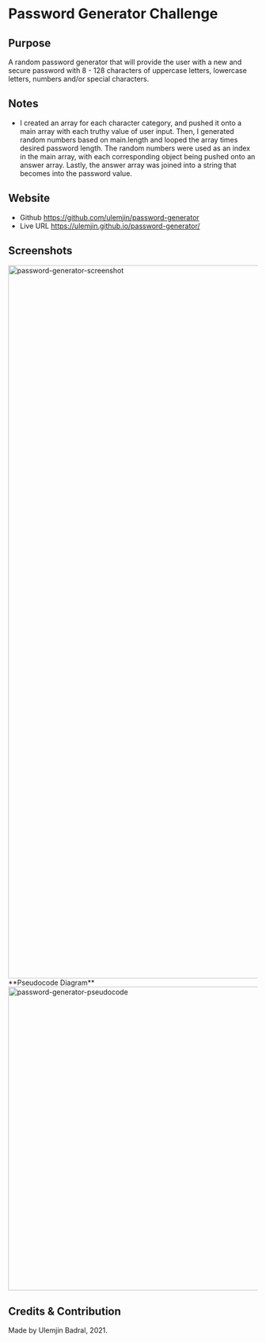 # Password Generator Challenge

## Purpose 
A random password generator that will provide the user with a new and secure password with 8 - 128 characters of uppercase letters, lowercase letters, numbers and/or special characters. 

## Notes
* I created an array for each character category, and pushed it onto a main array with each truthy value of user input. Then, I generated random numbers based on main.length and looped the array times desired password length. The random numbers were used as an index in the main array, with each corresponding object being pushed onto an answer array. Lastly, the answer array was joined into a string that becomes into the password value. 


## Website
* Github https://github.com/ulemjin/password-generator 
* Live URL https://ulemjin.github.io/password-generator/ 

## Screenshots 
<img width="1440" alt="password-generator-screenshot" src="https://user-images.githubusercontent.com/76715495/111013726-84a55100-836e-11eb-8c55-923830e314b6.png">
**Pseudocode Diagram**
<img width="613" alt="password-generator-pseudocode" src="https://user-images.githubusercontent.com/76715495/111013733-8ff87c80-836e-11eb-8048-71116161c215.png">

## Credits & Contribution
Made by Ulemjin Badral, 2021. 
